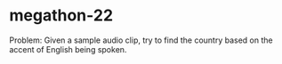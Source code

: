 # megathon-22
Problem: Given a sample audio clip, try to find the country based on the accent of English being spoken.

